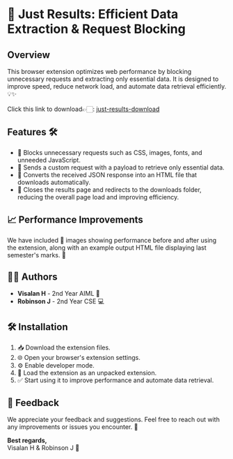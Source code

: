 # 🚀 Just Results: Efficient Data Extraction & Request Blocking

## Overview

This browser extension optimizes web performance by blocking unnecessary requests and extracting only essential data. It is designed to improve speed, reduce network load, and automate data retrieval efficiently. 💡✨<br>
<br>
Click this link to download👉🏻: [just-results-download](https://github.com/Visalan-H/JustResults/archive/refs/heads/main.zip)

## Features 🛠️

- 🚫 Blocks unnecessary requests such as CSS, images, fonts, and unneeded JavaScript.
- 📡 Sends a custom request with a payload to retrieve only essential data.
- 🔄 Converts the received JSON response into an HTML file that downloads automatically.
- 🚀 Closes the results page and redirects to the downloads folder, reducing the overall page load and improving efficiency.

## 📈 Performance Improvements

We have included 📸 images showing performance before and after using the extension, along with an example output HTML file displaying last semester's marks. 🎯

## 👨‍💻 Authors

- **Visalan H** - 2nd Year AIML 🤖
- **Robinson J** - 2nd Year CSE 💻

## 🛠️ Installation

1. 📥 Download the extension files.
2. 🌐 Open your browser's extension settings.
3. ⚙️ Enable developer mode.
4. 📂 Load the extension as an unpacked extension.
5. ✅ Start using it to improve performance and automate data retrieval.

## 💬 Feedback

We appreciate your feedback and suggestions. Feel free to reach out with any improvements or issues you encounter. 📨

**Best regards,**  
Visalan H & Robinson J 🚀
